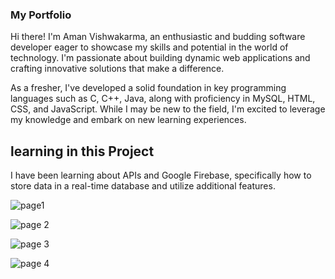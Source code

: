 <h3>My Portfolio</h3>
<p></p>Hi there! I'm Aman Vishwakarma, an enthusiastic and budding software developer eager to
showcase my skills and potential in the world of technology. I'm passionate about building
dynamic web applications and crafting innovative solutions that make a difference.

 As a fresher, I've developed a solid foundation in key programming languages
such as C, C++, Java, along with proficiency in MySQL, HTML, CSS, and JavaScript.
While I may be new to the field, I'm excited to leverage my knowledge and embark on new
learning experiences.  </p>

<h2>learning in this Project</h2>
<p>I have been learning about APIs and Google Firebase, specifically how to store data in a real-time database and utilize additional features.</p>

![page1](https://github.com/aman031298/Portfolio/assets/98455605/65e059ac-2696-4d54-b294-18e3fdc8b59a)

![page 2](https://github.com/aman031298/Portfolio/assets/98455605/90a6033c-da5e-4b20-8295-3c521b02a204)

![page 3](https://github.com/aman031298/Portfolio/assets/98455605/71215426-7a7e-4cec-a9de-5ad040482fa1)

![page 4](https://github.com/aman031298/Portfolio/assets/98455605/ad5643d3-0115-41ed-8797-2016fda9c59a)
